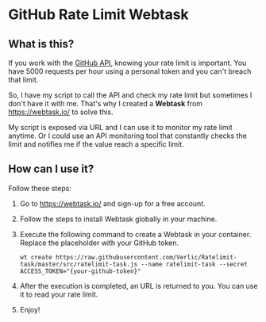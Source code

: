 # GitHub Rate Limit Webtask

## What is this?

If you work with the [GitHub API](https://developer.github.com/v3/), knowing your rate limit is important. You have 5000 requests per hour using a personal token and you can't breach that limit.

So, I have my script to call the API and check my rate limit but sometimes I don't have it with me. That's why I created a **Webtask** from https://webtask.io/ to solve this. 

My script is exposed via URL and I can use it to monitor my rate limit anytime. Or I could use an API monitoring tool that constantly checks the limit and notifies me if the value reach a specific limit.

## How can I use it?

Follow these steps:

1. Go to https://webtask.io/ and sign-up for a free account.
2. Follow the steps to install Webtask globally in your machine.
3. Execute the following command to create a Webtask in your container. Replace the placeholder with your GitHub token.

   ````
   wt create https://raw.githubusercontent.com/Verlic/Ratelimit-task/master/src/ratelimit-task.js --name ratelimit-task --secret ACCESS_TOKEN="{your-github-token}"
   ````

4. After the execution is completed, an URL is returned to you. You can use it to read your rate limit.
5. Enjoy!
